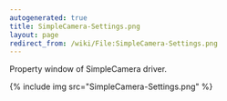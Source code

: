 ```yaml
---
autogenerated: true
title: SimpleCamera-Settings.png
layout: page
redirect_from: /wiki/File:SimpleCamera-Settings.png
---
```


Property window of SimpleCamera driver.

{% include img src="SimpleCamera-Settings.png" %}

